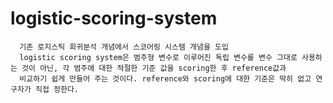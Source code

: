 # logistic-scoring-system  
   
      기존 로지스틱 회귀분석 개념에서 스코어링 시스템 개념을 도입
      logistic scoring system은 범주형 변수로 이루어진 독립 변수를 변수 그대로 사용하는 것이 아닌, 각 범주에 대한 적절한 기준 값을 scoring한 후 reference값과
      비교하기 쉽게 만들어 주는 것이다. reference와 scoring에 대한 기준은 딱히 없고 연구자가 직접 정한다.
   
   
